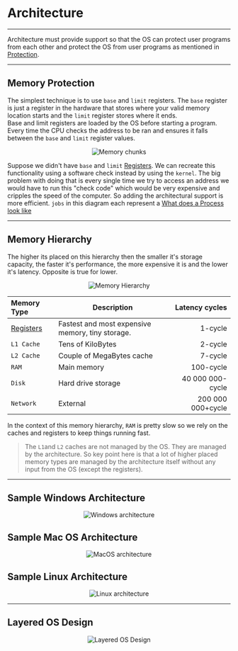 # Architecture
<hr>

Architecture must provide support so that the OS can protect user programs from each other and protect the OS from user programs as mentioned in [Protection](Protection.md).
<hr>

## Memory Protection
The simplest technique is to use `base` and `limit` registers.
The `base` register is just a register in the hardware that stores where your valid memory location starts and the `limit` register stores where it ends.  
Base and limit registers are loaded by the OS before starting a program.
Every time the CPU checks the address to be ran and ensures it falls between the `base` and `limit` register values.

<p align="center">
	<img src="https://i.imgur.com/ENw4nSS.png" alt="Memory chunks">
</p>

Suppose we didn't have `base` and `limit` [Registers](Registers.md). We can recreate this functionality using a software check instead by using the `kernel`. The big problem with doing that is every single time we try to access an address we would have to run this "check code" which would be very expensive and cripples the speed of the computer. So adding the architectural support is more efficient. `jobs` in this diagram each represent a [What does a Process look like](Process.md#What-Does-A-Process-Look-Like)
<hr>

## Memory Hierarchy
The higher its placed on this hierarchy then the smaller it's storage capacity, the faster it's performance, the more  expensive it is and the lower it's latency. Opposite is true for lower.

<p align="center">
	<img src="https://i.imgur.com/QevrsrR.png" alt="Memory Hierarchy">
</p>

Memory Type| Description| Latency cycles
:----------------|-------------|-------:
[Registers](Registers.md) | Fastest and most expensive memory, tiny storage.|1-cycle 
`L1 Cache` |Tens of KiloBytes|2-cycle
`L2 Cache` | Couple of MegaBytes cache|7-cycle
`RAM`| Main memory|100-cycle
`Disk` |Hard drive storage| 40 000 000-cycle
`Network` | External | 200 000 000+cycle

In the context of this memory hierarchy, `RAM` is pretty slow so we rely on the caches and registers to keep things running fast. 

>The `L1`and `L2` caches are not managed by the OS. They are managed by the architecture. 
>So key point here is that a lot of higher placed memory types are managed by the architecture itself without any input from the OS (except the registers).



<hr>

## Sample Windows Architecture

<p align="center">
	<img src="https://i.imgur.com/0NLUqYt.png" alt="Windows architecture">
</p>

## Sample Mac OS Architecture
<p align="center">
	<img src="https://i.imgur.com/uaCYrEx.png" alt="MacOS architecture">
</p>

## Sample Linux Architecture
<p align="center">
	<img src="https://applied-programming.github.io/Operating-Systems-Notes/images/linuxarch.png" alt="Linux architecture">
</p>

<hr>

## Layered OS Design

<p align="center">
	<img src="https://i.imgur.com/Luf0lW5.png" alt="Layered OS Design">
</p>
